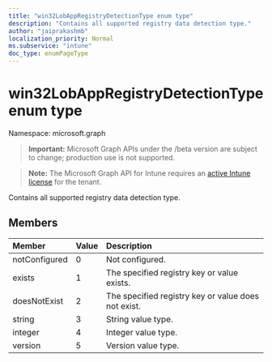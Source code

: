 ```yaml
---
title: "win32LobAppRegistryDetectionType enum type"
description: "Contains all supported registry data detection type."
author: "jaiprakashmb"
localization_priority: Normal
ms.subservice: "intune"
doc_type: enumPageType
---
```


# win32LobAppRegistryDetectionType enum type

Namespace: microsoft.graph
> **Important:** Microsoft Graph APIs under the /beta version are subject to change; production use is not supported.

> **Note:** The Microsoft Graph API for Intune requires an [active Intune license](https://go.microsoft.com/fwlink/?linkid=839381) for the tenant.


Contains all supported registry data detection type.

## Members
|Member|Value|Description|
|:---|:---|:---|
|notConfigured|0|Not configured.|
|exists|1|The specified registry key or value exists.|
|doesNotExist|2|The specified registry key or value does not exist.|
|string|3|String value type.|
|integer|4|Integer value type.|
|version|5|Version value type.|
